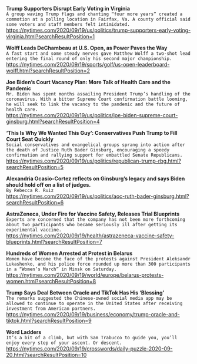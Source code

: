 **Trump Supporters Disrupt Early Voting in Virginia**\
`A group waving Trump flags and chanting “four more years” created a commotion at a polling location in Fairfax, Va. A county official said some voters and staff members felt intimidated.`\
https://nytimes.com/2020/09/19/us/politics/trump-supporters-early-voting-virginia.html?searchResultPosition=1

**Wolff Leads DeChambeau at U.S. Open, as Power Paves the Way**\
`A fast start and some steady nerves gave Matthew Wolff a two-shot lead entering the final round of only his second major championship.`\
https://nytimes.com/2020/09/19/sports/golf/us-open-leaderboard-wolff.html?searchResultPosition=2

**Joe Biden’s Court Vacancy Plan: More Talk of Health Care and the Pandemic**\
`Mr. Biden has spent months assailing President Trump’s handling of the coronavirus. With a bitter Supreme Court confirmation battle looming, he will seek to link the vacancy to the pandemic and the future of health care.`\
https://nytimes.com/2020/09/19/us/politics/joe-biden-supreme-court-ginsburg.html?searchResultPosition=4

**‘This Is Why We Wanted This Guy’: Conservatives Push Trump to Fill Court Seat Quickly**\
`Social conservatives and evangelical groups sprang into action after the death of Justice Ruth Bader Ginsburg, encouraging a speedy confirmation and rallying support for embattled Senate Republicans.`\
https://nytimes.com/2020/09/19/us/politics/republican-trump-rbg.html?searchResultPosition=5

**Alexandria Ocasio-Cortez reflects on Ginsburg’s legacy and says Biden should hold off on a list of judges.**\
`By Rebecca R. Ruiz`\
https://nytimes.com/2020/09/19/us/politics/aoc-ruth-bader-ginsburg.html?searchResultPosition=6

**AstraZeneca, Under Fire for Vaccine Safety, Releases Trial Blueprints**\
`Experts are concerned that the company has not been more forthcoming about two participants who became seriously ill after getting its experimental vaccine.`\
https://nytimes.com/2020/09/19/health/astrazeneca-vaccine-safety-blueprints.html?searchResultPosition=7

**Hundreds of Women Arrested at Protest in Belarus**\
`Women have become the face of the protests against President Aleksandr Lukashenko, and his police force rounded up more than 300 participants in a “Women’s March” in Minsk on Saturday.`\
https://nytimes.com/2020/09/19/world/europe/belarus-protests-women.html?searchResultPosition=8

**Trump Says Deal Between Oracle and TikTok Has His ‘Blessing’**\
`The remarks suggested the Chinese-owned social media app may be allowed to continue to operate in the United States after receiving investment from American partners.`\
https://nytimes.com/2020/09/19/business/economy/trump-oracle-and-tiktok.html?searchResultPosition=9

**Word Ladders**\
`It’s a bit of a climb, but with Sam Trabucco to guide you, you’ll enjoy every step of your ascent. Or descent.`\
https://nytimes.com/2020/09/19/crosswords/daily-puzzle-2020-09-20.html?searchResultPosition=10

